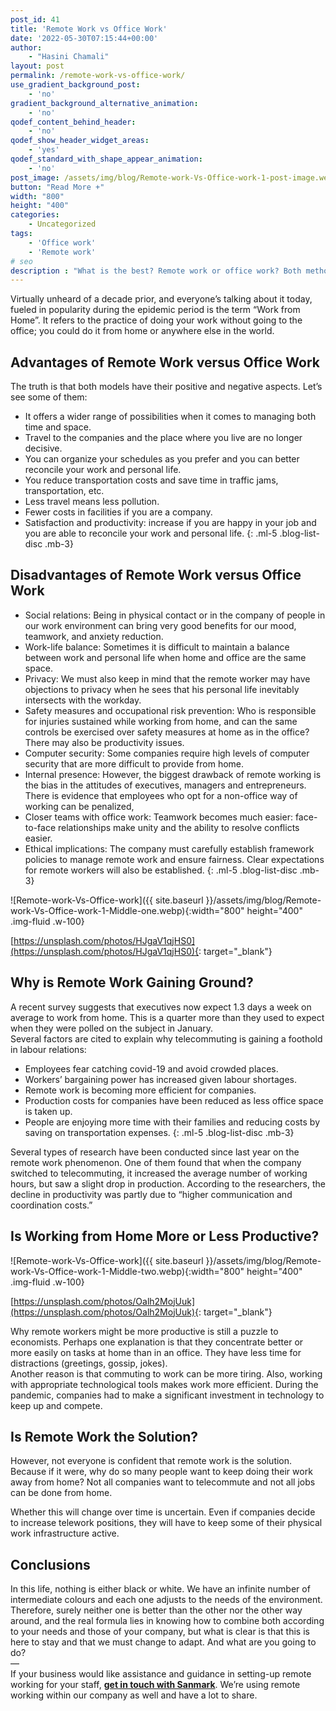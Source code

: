 ```yaml
---
post_id: 41
title: 'Remote Work vs Office Work'
date: '2022-05-30T07:15:44+00:00'
author:
    - "Hasini Chamali"
layout: post
permalink: /remote-work-vs-office-work/
use_gradient_background_post:
    - 'no'
gradient_background_alternative_animation:
    - 'no'
qodef_content_behind_header:
    - 'no'
qodef_show_header_widget_areas:
    - 'yes'
qodef_standard_with_shape_appear_animation:
    - 'no'
post_image: /assets/img/blog/Remote-work-Vs-Office-work-1-post-image.webp
button: "Read More +"
width: "800"
height: "400"
categories:
    - Uncategorized
tags:
    - 'Office work'
    - 'Remote work'
# seo
description : "What is the best? Remote work or office work? Both methods have advantages and disadvantages. Select the best method and take more benefits."
---
```


Virtually unheard of a decade prior, and everyone’s talking about it today, fueled in popularity during the epidemic period is the term “Work from Home”. It refers to the practice of doing your work without going to the office; you could do it from home or anywhere else in the world.

## Advantages of Remote Work versus Office Work

The truth is that both models have their positive and negative aspects. Let’s see some of them:

- It offers a wider range of possibilities when it comes to managing both time and space.
- Travel to the companies and the place where you live are no longer decisive.
- You can organize your schedules as you prefer and you can better reconcile your work and personal life.
- You reduce transportation costs and save time in traffic jams, transportation, etc.
- Less travel means less pollution.
- Fewer costs in facilities if you are a company.
- Satisfaction and productivity: increase if you are happy in your job and you are able to reconcile your work and personal life.
{: .ml-5 .blog-list-disc .mb-3}

## Disadvantages of Remote Work versus Office Work

- Social relations: Being in physical contact or in the company of people in our work environment can bring very good benefits for our mood, teamwork, and anxiety reduction.
- Work-life balance: Sometimes it is difficult to maintain a balance between work and personal life when home and office are the same space.
- Privacy: We must also keep in mind that the remote worker may have objections to privacy when he sees that his personal life inevitably intersects with the workday.
- Safety measures and occupational risk prevention: Who is responsible for injuries sustained while working from home, and can the same controls be exercised over safety measures at home as in the office? There may also be productivity issues.
- Computer security: Some companies require high levels of computer security that are more difficult to provide from home.
- Internal presence: However, the biggest drawback of remote working is the bias in the attitudes of executives, managers and entrepreneurs. There is evidence that employees who opt for a non-office way of working can be penalized,
- Closer teams with office work: Teamwork becomes much easier: face-to-face relationships make unity and the ability to resolve conflicts easier.
- Ethical implications: The company must carefully establish framework policies to manage remote work and ensure fairness. Clear expectations for remote workers will also be established.
{: .ml-5 .blog-list-disc .mb-3}

![Remote-work-Vs-Office-work]({{ site.baseurl }}/assets/img/blog/Remote-work-Vs-Office-work-1-Middle-one.webp){:width="800" height="400" .img-fluid .w-100}

[https://unsplash.com/photos/HJgaV1qjHS0](https://unsplash.com/photos/HJgaV1qjHS0){: target="_blank"}

## Why is Remote Work Gaining Ground?

A recent survey suggests that executives now expect 1.3 days a week on average to work from home. This is a quarter more than they used to expect when they were polled on the subject in January.  
Several factors are cited to explain why telecommuting is gaining a foothold in labour relations:

- Employees fear catching covid-19 and avoid crowded places.
- Workers’ bargaining power has increased given labour shortages.
- Remote work is becoming more efficient for companies.
- Production costs for companies have been reduced as less office space is taken up.
- People are enjoying more time with their families and reducing costs by saving on transportation expenses.
{: .ml-5 .blog-list-disc .mb-3}
 
Several types of research have been conducted since last year on the remote work phenomenon. One of them found that when the company switched to telecommuting, it increased the average number of working hours, but saw a slight drop in production. According to the researchers, the decline in productivity was partly due to “higher communication and coordination costs.”

## Is Working from Home More or Less Productive?

![Remote-work-Vs-Office-work]({{ site.baseurl }}/assets/img/blog/Remote-work-Vs-Office-work-1-Middle-two.webp){:width="800" height="400" .img-fluid .w-100}

[https://unsplash.com/photos/Oalh2MojUuk](https://unsplash.com/photos/Oalh2MojUuk){: target="_blank"}

Why remote workers might be more productive is still a puzzle to economists. Perhaps one explanation is that they concentrate better or more easily on tasks at home than in an office. They have less time for distractions (greetings, gossip, jokes).  
Another reason is that commuting to work can be more tiring. Also, working with appropriate technological tools makes work more efficient. During the pandemic, companies had to make a significant investment in technology to keep up and compete.

## Is Remote Work the Solution?

However, not everyone is confident that remote work is the solution. Because if it were, why do so many people want to keep doing their work away from home? Not all companies want to telecommute and not all jobs can be done from home.

Whether this will change over time is uncertain. Even if companies decide to increase telework positions, they will have to keep some of their physical work infrastructure active.

## Conclusions

In this life, nothing is either black or white. We have an infinite number of intermediate colours and each one adjusts to the needs of the environment. Therefore, surely neither one is better than the other nor the other way around, and the real formula lies in knowing how to combine both according to your needs and those of your company, but what is clear is that this is here to stay and that we must change to adapt. And what are you going to do?  
—  
If your business would like assistance and guidance in setting-up remote working for your staff, **[get in touch with Sanmark](http://127.0.0.1/wordpress/contact/)**. We’re using remote working within our company as well and have a lot to share.